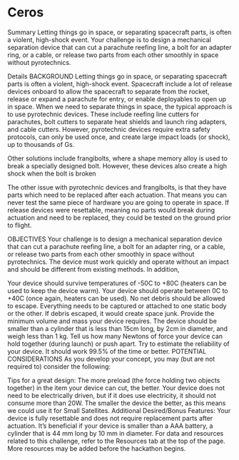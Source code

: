 # Ceros

Summary
Letting things go in space, or separating spacecraft parts, is often a violent, high-shock event. Your challenge is to design a mechanical separation device that can cut a parachute reefing line, a bolt for an adapter ring, or a cable, or release two parts from each other smoothly in space without pyrotechnics.

Details
BACKGROUND
Letting things go in space, or separating spacecraft parts is often a violent, high-shock event. Spacecraft include a lot of release devices onboard to allow the spacecraft to separate from the rocket, release or expand a parachute for entry, or enable deployables to open up in space. When we need to separate things in space, the typical approach is to use pyrotechnic devices. These include reefing line cutters for parachutes, bolt cutters to separate heat shields and launch ring adapters, and cable cutters. However, pyrotechnic devices require extra safety protocols, can only be used once, and create large impact loads (or shock), up to thousands of Gs.

Other solutions include frangibolts, where a shape memory alloy is used to break a specially designed bolt. However, these devices also create a high shock when the bolt is broken

The other issue with pyrotechnic devices and frangibolts, is that they have parts which need to be replaced after each actuation. That means you can never test the same piece of hardware you are going to operate in space. If release devices were resettable, meaning no parts would break during actuation and need to be replaced, they could be tested on the ground prior to flight.

OBJECTIVES
Your challenge is to design a mechanical separation device that can cut a parachute reefing line, a bolt for an adapter ring, or a cable, or release two parts from each other smoothly in space without pyrotechnics. The device must work quickly and operate without an impact and should be different from existing methods. In addition,

Your device should survive temperatures of -50C to +80C (heaters can be used to keep the device warm).
Your device should operate between 0C to +40C (once again, heaters can be used).
No net debris should be allowed to escape. Everything needs to be captured or attached to one static body or the other. If debris escaped, it would create space junk.
Provide the minimum volume and mass your device requires. The device should be smaller than a cylinder that is less than 15cm long, by 2cm in diameter, and weigh less than 1 kg.
Tell us how many Newtons of force your device can hold together (during launch) or push apart.
Try to estimate the reliability of your device. It should work 99.5% of the time or better.
POTENTIAL CONSIDERATIONS
As you develop your concept, you may (but are not required to) consider the following:

Tips for a great design:
The more preload (the force holding two objects together) in the item your device can cut, the better.
Your device does not need to be electrically driven, but if it does use electricity, it should not consume more than 20W.
The smaller the device the better, as this means we could use it for Small Satellites.
Additional Desired/Bonus Features:
Your device is fully resettable and does not require replacement parts after actuation.
It’s beneficial if your device is smaller than a AAA battery, a cylinder that is 44 mm long by 10 mm in diameter.
For data and resources related to this challenge, refer to the Resources tab at the top of the page. More resources may be added before the hackathon begins.


